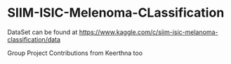 # SIIM-ISIC-Melenoma-CLassification

DataSet can be found at
https://www.kaggle.com/c/siim-isic-melanoma-classification/data

Group Project
Contributions from Keerthna too
